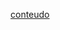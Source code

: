 [conteudo](https://vargasleticia.notion.site/Frontend-Est-tico-Atividades-Aula5-9bb7a679818d4434aa721874b0dc6812)
